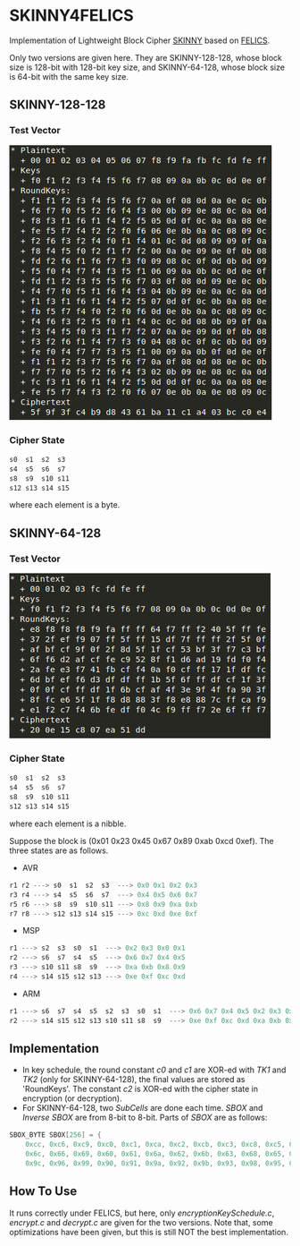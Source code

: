 # SKINNY4FELICS
Implementation of Lightweight Block Cipher [SKINNY] based on [FELICS]. 

Only two versions are given here. They are SKINNY-128-128, whose block size is 128-bit with 128-bit key size, and SKINNY-64-128, whose block size is 64-bit with the same key size.

## SKINNY-128-128
### Test Vector
![Test Vector for SKINNY-128-128](./pic/skinny-128-128.png?raw=true)

### Cipher State
```C
s0  s1  s2  s3
s4  s5  s6  s7
s8  s9  s10 s11
s12 s13 s14 s15
```
where each element is a byte.

## SKINNY-64-128
### Test Vector
![Test Vector for SKINNY-64-128](./pic/skinny-64-128.png?raw=true)

### Cipher State
```C
s0  s1  s2  s3
s4  s5  s6  s7
s8  s9  s10 s11
s12 s13 s14 s15
```
where each element is a nibble.

Suppose the block is (0x01 0x23 0x45 0x67 0x89 0xab 0xcd 0xef). The three states are as follows.

* AVR
```C
r1 r2 ---> s0  s1  s2  s3  ---> 0x0 0x1 0x2 0x3
r3 r4 ---> s4  s5  s6  s7  ---> 0x4 0x5 0x6 0x7
r5 r6 ---> s8  s9  s10 s11 ---> 0x8 0x9 0xa 0xb
r7 r8 ---> s12 s13 s14 s15 ---> 0xc 0xd 0xe 0xf
```
* MSP
```C
r1 ---> s2  s3  s0  s1  ---> 0x2 0x3 0x0 0x1
r2 ---> s6  s7  s4  s5  ---> 0x6 0x7 0x4 0x5
r3 ---> s10 s11 s8  s9  ---> 0xa 0xb 0x8 0x9
r4 ---> s14 s15 s12 s13 ---> 0xe 0xf 0xc 0xd
```
* ARM
```C
r1 ---> s6  s7  s4  s5  s2  s3  s0  s1  ---> 0x6 0x7 0x4 0x5 0x2 0x3 0x0 0x1
r2 ---> s14 s15 s12 s13 s10 s11 s8  s9  ---> 0xe 0xf 0xc 0xd 0xa 0xb 0x8 0x9
```

## Implementation
* In key schedule, the round constant *c0* and *c1* are XOR-ed with *TK1* and *TK2* (only for SKINNY-64-128), the final values are stored as 'RoundKeys'.  The constant *c2* is XOR-ed with the cipher state in encryption (or decryption).
* For SKINNY-64-128, two *SubCells* are done each time. *SBOX* and *Inverse SBOX* are from 8-bit to 8-bit. Parts of *SBOX* are as follows:
```C
SBOX_BYTE SBOX[256] = {
    0xcc, 0xc6, 0xc9, 0xc0, 0xc1, 0xca, 0xc2, 0xcb, 0xc3, 0xc8, 0xc5, 0xcd, 0xc4, 0xce, 0xc7, 0xcf,
    0x6c, 0x66, 0x69, 0x60, 0x61, 0x6a, 0x62, 0x6b, 0x63, 0x68, 0x65, 0x6d, 0x64, 0x6e, 0x67, 0x6f,
    0x9c, 0x96, 0x99, 0x90, 0x91, 0x9a, 0x92, 0x9b, 0x93, 0x98, 0x95, 0x9d, 0x94, 0x9e, 0x97, 0x9f,
```

## How To Use
It runs correctly under FELICS, but here, only *encryptionKeySchedule.c*, *encrypt.c* and *decrypt.c* are given for the two versions. Note that, some optimizations have been given, but this is still NOT the best implementation.

[SKINNY]:<https://sites.google.com/site/skinnycipher/>
[FELICS]:<https://www.cryptolux.org/index.php/FELICS>